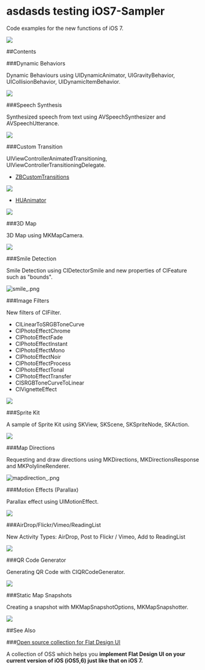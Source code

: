asdasds testing iOS7-Sampler
============

Code examples for the new functions of iOS 7.

![](http://f.cl.ly/items/1t250s1N3z0c1g2H1N0P/iOS7Sampler1_r1_c1.png)


##Contents

###Dynamic Behaviors

Dynamic Behaviours using UIDynamicAnimator, UIGravityBehavior, UICollisionBehavior, UIDynamicItemBehavior.

![](http://f.cl.ly/items/3M2b110A141D1O0C0D0e/dynamics1__.png)

###Speech Synthesis

Synthesized speech from text using AVSpeechSynthesizer and AVSpeechUtterance.

![](http://f.cl.ly/items/3y0i3B0R3O3E1N1s1w20/speech___.png)

###Custom Transition

UIViewControllerAnimatedTransitioning, UIViewControllerTransitioningDelegate.

- [ZBCustomTransitions](https://github.com/zonble/ZBCustomTransitions)

![](http://f.cl.ly/items/2P0a2Z3W0W2P3p1W2L0X/transition_lines.png)


- [HUAnimator](https://github.com/cinkster/HUAnimator)

![](http://f.cl.ly/items/2S0X383R2T1j1X2Y1e3t/transition_gravity.png)


###3D Map

3D Map using MKMapCamera.

![](http://f.cl.ly/items/0R2T2a2s1A3s1G2n3I25/3DMap_.png)


###Smile Detection

Smile Detection using CIDetectorSmile and new properties of CIFeature such as "bounds".

![smile_.png](https://qiita-image-store.s3.amazonaws.com/0/3180/6b5202e3-749d-d5f8-88ba-1877290e33b2.png)


###Image Filters

New filters of CIFilter.


- CILinearToSRGBToneCurve
- CIPhotoEffectChrome
- CIPhotoEffectFade
- CIPhotoEffectInstant
- CIPhotoEffectMono
- CIPhotoEffectNoir
- CIPhotoEffectProcess
- CIPhotoEffectTonal
- CIPhotoEffectTransfer
- CISRGBToneCurveToLinear
- CIVignetteEffect


![](http://f.cl.ly/items/3K0T3c012o062b0o061c/imagefilters__.png)


###Sprite Kit

A sample of Sprite Kit using SKView, SKScene, SKSpriteNode, SKAction.

![](https://qiita-image-store.s3.amazonaws.com/0/3180/98fcfb76-5ac4-6c3b-cfca-a008790c948a.png)


###Map Directions

Requesting and draw directions using MKDirections, MKDirectionsResponse and MKPolylineRenderer.

![mapdirection_.png](https://qiita-image-store.s3.amazonaws.com/0/3180/3fe4c6f3-4d3d-0fd2-92ee-e5ffcac51b8e.png)

###Motion Effects (Parallax)

Parallax effect using UIMotionEffect.

![](http://f.cl.ly/items/3L2N2m3M1i0G45081o0j/parallax_.png)


###AirDrop/Flickr/Vimeo/ReadingList

New Activity Types: AirDrop, Post to Flickr / Vimeo, Add to ReadingList

![](http://f.cl.ly/items/2V2E3P2f1X1z0E0E0E47/AirDrop_.png)


###QR Code Generator

Generating QR Code with CIQRCodeGenerator.

![](http://f.cl.ly/items/3E1q1t1L2n142r2i2I3S/qrcode__.png)


###Static Map Snapshots

Creating a snapshot with MKMapSnapshotOptions, MKMapSnapshotter.

![](http://f.cl.ly/items/2Q3d472D37002f063716/map_snapshot.png)


##See Also

###[Open source collection for Flat Design UI](http://d.hatena.ne.jp/shu223/20130617/1371606128)

A collection of OSS which helps you **implement Flat Design UI on your current version of iOS (iOS5,6) just like that on iOS 7.**
